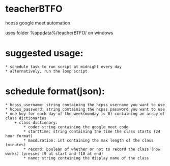 # teacherBTFO
hcpss google meet automation

uses folder %appdata%/teacherBTFO/ on windows

# suggested usage:
	* schedule task to run script at midnight every day
	* alternatively, run the loop script

# schedule format(json):
	* hcpss_username: string containing the hcpss username you want to use
	* hcpss_password: string containing the hcpss password you want to use
	* one key for each day of the week(monday is 0) containing an array of class dictionaries
		+ class dictionary:
			* code: string containing the google meet code
			* starttime: string containing the time the class starts (24 hour format)
			* maxduration: int containing the max length of the class (minutes)
			* record: boolean of whether or not to record the class (now works) (presses f9 at start and f10 at end)
			* name: string containing the display name of the class
